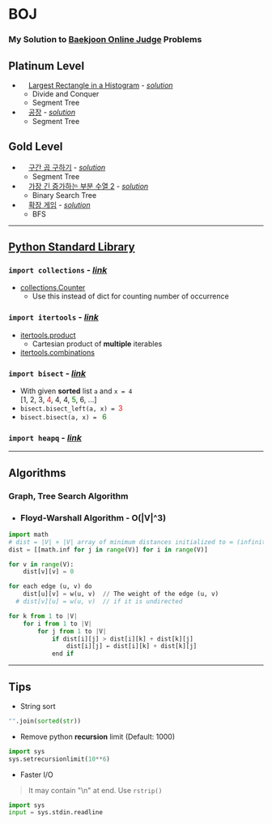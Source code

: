 # BOJ
### My Solution to [Baekjoon Online Judge](https://www.acmicpc.net/) Problems

## Platinum Level
- <img src="https://static.solved.ac/tier_small/16.svg" width="12">  [Largest Rectangle in a Histogram](https://www.acmicpc.net/problem/6549) - *[solution](https://github.com/okhee/BOJ/blob/main/Level_19_DivAndConq/9_6549.py)*
  - Divide and Conquer
  - Segment Tree
- <img src="https://static.solved.ac/tier_small/16.svg" width="12"> [공장](https://www.acmicpc.net/problem/6549) - *[solution](https://github.com/okhee/BOJ/blob/main/level_segment_tree/7578.py)*
  - Segment Tree

## Gold Level
- <img src="https://static.solved.ac/tier_small/15.svg" width="12"> [구간 곱 구하기](https://www.acmicpc.net/problem/11505) - *[solution](https://github.com/okhee/BOJ/blob/main/level_segment_tree/11505.py)*
  - Segment Tree
- <img src="https://static.solved.ac/tier_small/14.svg" width="12"> [가장 긴 증가하는 부분 수열 2](https://www.acmicpc.net/problem/12015) - *[solution](https://github.com/okhee/BOJ/blob/main/level_14_DP1/extra_12015.py)*
  - Binary Search Tree
- <img src="https://static.solved.ac/tier_small/14.svg" width="12"> [확장 게임](https://www.acmicpc.net/problem/16920) - *[solution](https://github.com/okhee/BOJ/blob/main/level_23_DFS_BFS/extra_16920.py)*
  - BFS
---
## [Python Standard Library](https://docs.python.org/ko/3/library/index.html)
### ```import collections``` - [*link*](https://docs.python.org/ko/3/library/collections.html)
- [collections.Counter](https://docs.python.org/ko/3/library/collections.html#collections.Counter)
  - Use this instead of dict for counting number of occurrence
### ```import itertools``` - [*link*](https://docs.python.org/ko/3/library/itertools.html)
- [itertools.product](https://docs.python.org/ko/3/library/itertools.html#itertools.product)
  - Cartesian product of **multiple** iterables
- [itertools.combinations](https://docs.python.org/ko/3/library/itertools.html#itertools.combinations)
### ```import bisect``` - [*link*](https://docs.python.org/ko/3/library/bisect.html)
- With given **sorted** list ```a``` and ```x = 4 ```   
[1, 2, 3, <span style="color:red">4</span>, 4, 4, <span style="color:green">5</span>, 6, ...]
- ```bisect.bisect_left(a, x) = ```<span style="color:red">3</span>
- ```bisect.bisect(a, x) = ``` <span style="color:green">6</span>
### ```import heapq``` - [*link*](https://docs.python.org/ko/3/library/heapq.html)
---
## Algorithms
### Graph, Tree Search Algorithm
- ### Floyd-Warshall Algorithm - O(|V|^3)
```python
import math
# dist = |V| × |V| array of minimum distances initialized to ∞ (infinity)
dist = [[math.inf for j in range(V)] for i in range(V)]

for v in range(V):
    dist[v][v] = 0

for each edge (u, v) do
    dist[u][v] = w(u, v)  // The weight of the edge (u, v)
  # dist[v][u] = w(u, v)  // if it is undirected

for k from 1 to |V|
    for i from 1 to |V|
        for j from 1 to |V|
            if dist[i][j] > dist[i][k] + dist[k][j] 
                dist[i][j] ← dist[i][k] + dist[k][j]
            end if
```

---
## Tips
* String sort 
```python
"".join(sorted(str))
```  
* Remove python **recursion** limit (Default: 1000)
```python
import sys
sys.setrecursionlimit(10**6)
```
* Faster I/O
> It may contain "\n" at end. Use ```rstrip()```
```python
import sys
input = sys.stdin.readline
```